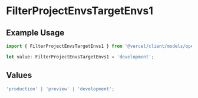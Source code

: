 # FilterProjectEnvsTargetEnvs1

## Example Usage

```typescript
import { FilterProjectEnvsTargetEnvs1 } from '@vercel/client/models/operations';

let value: FilterProjectEnvsTargetEnvs1 = 'development';
```

## Values

```typescript
'production' | 'preview' | 'development';
```

